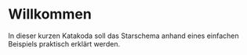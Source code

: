 # Willkommen

In dieser kurzen Katakoda soll das Starschema anhand eines einfachen Beispiels praktisch erklärt werden.